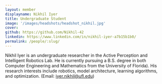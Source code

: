 ```yaml
---
layout: member
displayname: Nikhil Iyer 
title: Undergraduate Student
image: '/images/headshots/headshot_nikhil.jpg'
cover:
github: https://github.com/Nikhil-42
linkedin: https://www.linkedin.com/in/nikhil-iyer-a7b15b1b0/
permalink: /people/:slug/
---
```

<!-- Put your biography here -->
Nikhil Iyer is an undergraduate researcher in the Active Perception and Intelligent Robotics Lab. He is currently pursuing a B.S. degree in both Computer Engineering and Mathematics from the University of Florida). His research interests include robotics, model architecture, learning algorithms, and optimization. (Email: iyer.nikhil@ufl.edu)